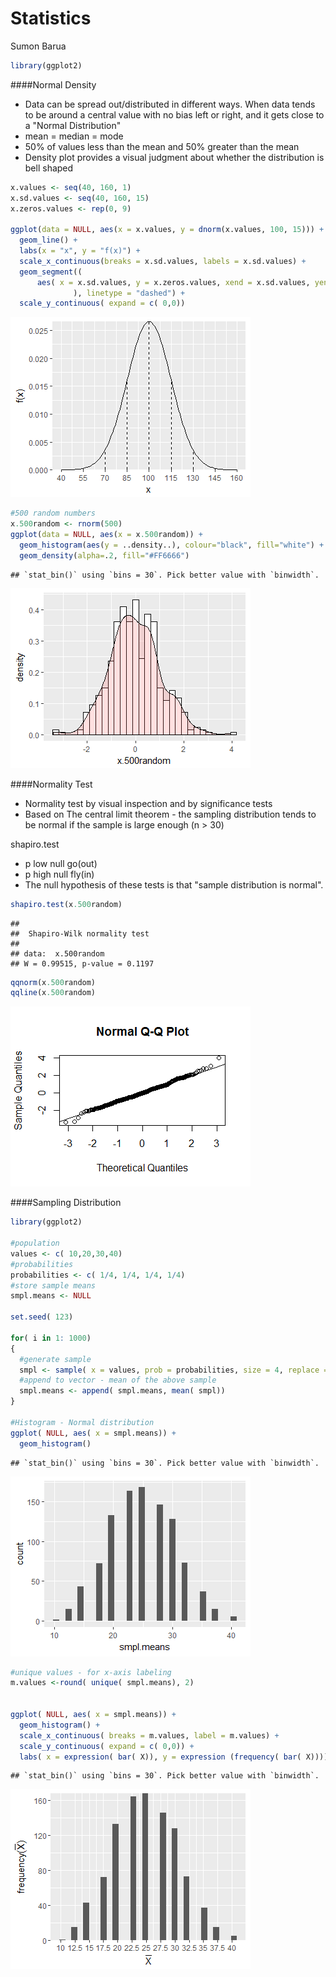 # Statistics
Sumon Barua  



```r
library(ggplot2)
```
####Normal Density

* Data can be spread out/distributed in different ways. When data tends to be around a central value with no bias left or right, and it gets close to a "Normal Distribution" 
* mean = median = mode
* 50% of values less than the mean and 50% greater than the mean
* Density plot provides a visual judgment about whether the distribution is bell shaped



```r
x.values <- seq(40, 160, 1)
x.sd.values <- seq(40, 160, 15)
x.zeros.values <- rep(0, 9)

ggplot(data = NULL, aes(x = x.values, y = dnorm(x.values, 100, 15))) +
  geom_line() +
  labs(x = "x", y = "f(x)") + 
  scale_x_continuous(breaks = x.sd.values, labels = x.sd.values) +
  geom_segment((
      aes( x = x.sd.values, y = x.zeros.values, xend = x.sd.values, yend = dnorm(x.sd.values, m = 100, s = 15))
              ), linetype = "dashed") +
  scale_y_continuous( expand = c( 0,0))
```

![](Statistics_files/figure-html/unnamed-chunk-2-1.png)<!-- -->

```r
#500 random numbers
x.500random <- rnorm(500)
ggplot(data = NULL, aes(x = x.500random)) +
  geom_histogram(aes(y = ..density..), colour="black", fill="white") +
  geom_density(alpha=.2, fill="#FF6666") 
```

```
## `stat_bin()` using `bins = 30`. Pick better value with `binwidth`.
```

![](Statistics_files/figure-html/unnamed-chunk-2-2.png)<!-- -->

####Normality Test

* Normality test by visual inspection and by significance tests
* Based on The central limit theorem - the sampling distribution tends to be normal if the sample is large enough (n > 30)

shapiro.test

* p low null go(out)
* p high null fly(in)
* The null hypothesis of these tests is that "sample distribution is normal". 


```r
shapiro.test(x.500random)
```

```
## 
## 	Shapiro-Wilk normality test
## 
## data:  x.500random
## W = 0.99515, p-value = 0.1197
```


```r
qqnorm(x.500random)
qqline(x.500random)
```

![](Statistics_files/figure-html/unnamed-chunk-4-1.png)<!-- -->




####Sampling Distribution


```r
library(ggplot2)

#population
values <- c( 10,20,30,40)
#probabilities
probabilities <- c( 1/4, 1/4, 1/4, 1/4)
#store sample means
smpl.means <- NULL

set.seed( 123)

for( i in 1: 1000)
{ 
  #generate sample
  smpl <- sample( x = values, prob = probabilities, size = 4, replace = TRUE) 
  #append to vector - mean of the above sample
  smpl.means <- append( smpl.means, mean( smpl)) 
}

#Histogram - Normal distribution
ggplot( NULL, aes( x = smpl.means)) + 
  geom_histogram()
```

```
## `stat_bin()` using `bins = 30`. Pick better value with `binwidth`.
```

![](Statistics_files/figure-html/unnamed-chunk-5-1.png)<!-- -->

```r
#unique values - for x-axis labeling
m.values <-round( unique( smpl.means), 2)


ggplot( NULL, aes( x = smpl.means)) + 
  geom_histogram() + 
  scale_x_continuous( breaks = m.values, label = m.values) + 
  scale_y_continuous( expand = c( 0,0)) + 
  labs( x = expression( bar( X)), y = expression (frequency( bar( X))))
```

```
## `stat_bin()` using `bins = 30`. Pick better value with `binwidth`.
```

![](Statistics_files/figure-html/unnamed-chunk-5-2.png)<!-- -->




